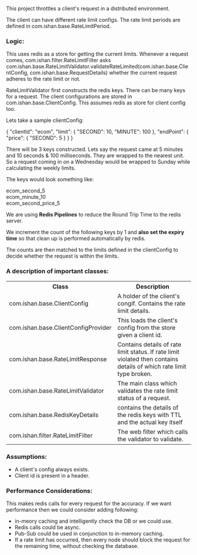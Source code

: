 This project throttles a client's request in a distributed environment.

The client can have different rate limit configs. The rate limit periods are defined in com.ishan.base.RateLimitPeriod.

<h3>Logic:</h3>

This uses redis as a store for getting the current limits. Whenever a request comes, com.ishan.filter.RateLimitFilter asks com.ishan.base.RateLimitValidator.validateRateLimited(com.ishan.base.ClientConfig, com.ishan.base.RequestDetails) whether the current request adheres to the rate limit or not.

RateLimitValidator first constructs the redis keys. There can be many keys for a request. The client configurations are stored in com.ishan.base.ClientConfig. This assumes redis as store for client config too.

Lets take a sample clientConfig:

{
  "clientId": "ecom",
  "limit": {
    "SECOND": 10,
    "MINUTE": 100
  },
  "endPoint": {
    "price": {
      "SECOND": 5
    }
  }
}

There will be 3 keys constructed. Lets say the request came at 5 minutes and 10 seconds & 100 milliseconds. They are wrapped to the nearest unit. So a request coming in on a Wednesday would be wrapped to Sunday while calculating the weekly limits.

The keys would look something like:

ecom_second_5 <br>
ecom_minute_10 <br>
ecom_second_price_5

We are using <b>Redis Pipelines</b> to reduce the Round Trip Time to the redis server.

We increment the count of the following keys by 1 and <b>also set the expiry time</b> so that clean up is performed automatically by redis. 

The counts are then matched to the limits defined in the clientConfig to decide whether the request is within the limits.

<h3>A description of important classes:</h3>

<table>
    <tr>
        <th>Class</th>
        <th>Description</th>
    </tr>
    <tr>
        <td>com.ishan.base.ClientConfig</td>
        <td>A holder of the client's congif. Contains the rate limit details.</td>
    </tr>
    <tr>
        <td>com.ishan.base.ClientConfigProvider</td>
        <td>This loads the client's config from the store given a client id.</td>
    </tr>
    <tr>
        <td>com.ishan.base.RateLimitResponse</td>
        <td>Contains details of rate limit status. If rate limit violated then contains details of which rate limit type broken.</td>
    </tr>
    <tr>
        <td>com.ishan.base.RateLimitValidator</td>
        <td>The main class which validates the rate limit status of a request.</td>
    </tr>
    <tr>
        <td>com.ishan.base.RedisKeyDetails</td>
        <td>contains the details of the redis keys with TTL and the actual key itself</td>
    </tr>
    <tr>
        <td>com.ishan.filter.RateLimitFilter</td>
        <td>The web filter which calls the validator to validate.</td>
    </tr>
</table>

<h3>Assumptions:</h3>
<ul>
<li>A client's config always exists.</li>
<li>Client id is present in a header.</li>
</ul>

<h3>Performance Considerations:</h3>
This makes redis calls for every request for the accuracy. If we want performance then we could consider adding following:
<ul>
<li>in-meory caching and intelligently check the DB or we could use.</li>
<li>Redis calls could be async.</li>
<li>Pub-Sub could be used in conjunction to in-memory caching.</li>
<li>If a rate limit has occurred, then every node should block the request for the remaining time, without checking the database.</li>
</ul> 